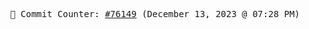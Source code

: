 <p align="center">
    <samp>
        📮 Commit Counter: <a href="https://github.com/Javascript-void0/Javascript-void0/commits/main">#76149</a> (December 13, 2023 @ 07:28 PM)
    </samp>
</p>